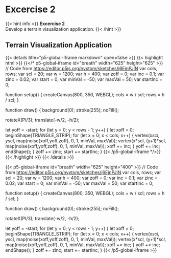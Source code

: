 # Excercise 2

{{< hint info >}}
**Excercise 2**  
Develop a terrain visualization application.
{{< /hint >}}

## Terrain Visualization Application
{{< details title="p5-global-iframe markdown" open=false >}}
{{< highlight html >}}
{{</* p5-global-iframe id="breath" width="625" height="625" >}}
    // Code from https://editor.p5js.org/nyxtom/sketches/j6EjnPJIN
    var cols, rows;
    var scl = 20;
    var w = 1200;
    var h = 400;
    var zoff = 0;
    var inc = 0.1;
    var zinc = 0.02;
    var start = 0;
    var minVal = -50;
    var maxVal = 50;
    var startInc = 0;

function setup() {
  createCanvas(800, 350, WEBGL);
  cols = w / scl;
  rows = h / scl;
}

function draw() {
  background(0);
  stroke(255);
  noFill();
  
  rotateX(PI/3);
  translate(-w/2, -h/2);
  
  let yoff = -start;
  for (let y = 0; y < rows - 1; y++) {
    let xoff = 0;
    beginShape(TRIANGLE_STRIP);
    for (let x = 0; x < cols; x++) {
      vertex(x*scl, y*scl, map(noise(xoff,yoff,zoff), 0, 1, minVal, maxVal));
      vertex(x*scl, (y+1)*scl, map(noise(xoff,yoff,zoff), 0, 1, minVal, maxVal));
      xoff += inc;
    }
    yoff += inc;
    endShape();
  }
  zoff += zinc;
  start += startInc;
}
{{< /p5-global-iframe */>}}
{{< /highlight >}}
{{< /details >}}


{{< p5-global-iframe id="breath" width="625" height="400" >}}
// Code from https://editor.p5js.org/nyxtom/sketches/j6EjnPJIN
    var cols, rows;
    var scl = 20;
    var w = 1200;
    var h = 400;
    var zoff = 0;
    var inc = 0.1;
    var zinc = 0.02;
    var start = 0;
    var minVal = -50;
    var maxVal = 50;
    var startInc = 0;

function setup() {
  createCanvas(800, 350, WEBGL);
  cols = w / scl;
  rows = h / scl;
}

function draw() {
  background(0);
  stroke(255);
  noFill();
  
  rotateX(PI/3);
  translate(-w/2, -h/2);
  
  let yoff = -start;
  for (let y = 0; y < rows - 1; y++) {
    let xoff = 0;
    beginShape(TRIANGLE_STRIP);
    for (let x = 0; x < cols; x++) {
      vertex(x*scl, y*scl, map(noise(xoff,yoff,zoff), 0, 1, minVal, maxVal));
      vertex(x*scl, (y+1)*scl, map(noise(xoff,yoff,zoff), 0, 1, minVal, maxVal));
      xoff += inc;
    }
    yoff += inc;
    endShape();
  }
  zoff += zinc;
  start += startInc;
}
{{< /p5-global-iframe >}}
